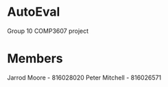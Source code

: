 # AutoEval
Group 10 
COMP3607 project

# Members
Jarrod Moore - 816028020
Peter Mitchell - 816026571